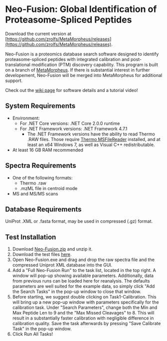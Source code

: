 # Neo-Fusion: Global Identification of Proteasome-Spliced Peptides <a href="https://twitter.com/intent/tweet?text=Discover PTMs in bottom-up data with MetaMorpheus https://tinyurl.com/y9an55ah"> </a>



Download the current version at [https://github.com/zrolfs/MetaMorpheus/releases](https://github.com/zrolfs/MetaMorpheus/releases).
 
Neo-Fusion is a proteomics database search software designed to identify proteasome-spliced peptides with integrated calibration and post-translational modification (PTM) discovery capability.
This program is built on a branch of [MetaMorpheus](https://github.com/smith-chem-wisc/MetaMorpheus). If there is substantial interest in further developement, Neo-Fusion will be merged into MetaMorpheus for additional support.

Check out the [wiki page](https://github.com/zrolfs/MetaMorpheus/wiki) for software details and a tutorial video!

## System Requirements

* Environment:
  * For .NET Core versions: .NET Core 2.0.0 runtime
  * For .NET Framework versions: .NET Framework 4.7.1
    * The .NET Framework versions have the ability to read Thermo .RAW files. Those require [Thermo MSFileReader](https://thermo.flexnetoperations.com/control/thmo/search?query=MSFileReader) installed, and at least an x64 Windows 7, as well as Visual C++ redistributable. 
* At least 16 GB RAM recommended


## Spectra Requirements

* One of the following formats:
   * Thermo .raw
   * .mzML file in centroid mode
* MS and MS/MS scans

## Database Requirements

UniProt .XML or .fasta format, may be used in compressed (.gz) format.

## Test Installation

1. Download [Neo-Fusion.zip](https://github.com/zrolfs/MetaMorpheus/releases/download/0.1.0/Neo-Fusion.zip) and unzip it.
2. Download the test files [here](https://uwmadison.box.com/s/53jzoznpzckrj9pl8levwoc80rq6olqz).
3. Open Neo-Fusion.exe and drag and drop the raw spectra file and the compressed Uniprot XML database into the GUI.
4. Add a "Full Neo-Fusion Run" to the task list, located in the top right. A window will pop-up showing available parameters. Additionally, data from previous runs can be loaded here for reanalysis. The defaults parameters are well suited for the example data, so simply click "Add the Search Tasks" in the pop-up window to close that window.
5. Before starting, we suggest double clicking on Task1-Calibration. This will bring up a new pop-up window with parameters specifically for the calibration task. Under "Search Parameters", change both the Min and Max Peptide Len to 9 and the "Max Missed Cleavages" to 8. This will result in a substantially faster calibration with negligible difference in calibration quality. Save the task afterwards by pressing "Save Calibrate Task" in the pop-up window.
6. Click Run All Tasks!
